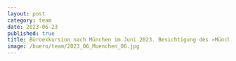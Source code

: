 ```yaml
---
layout: post
category: team
date: 2023-06-23
published: true
title: Büroexkursion nach München im Juni 2023. Besichtigung des »Münchner Volkstheaters« von Lederer Ragnarsdóttir Oei mit Führung.
image: /buero/team/2023_06_Muenchen_06.jpg
---
```

